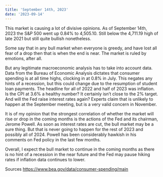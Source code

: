 ```yaml
---
title: 'September 14th, 2023'
date: '2023-09-14'
---
```


This market is causing a lot of divisive opinions. As of September 14th, 2023 the S&P 500 went up 0.84% to 4,505.10. Still below the 4,711.19 high of late 2021 but still quite bullish nonetheless.

Some say that in any bull market when everyone is greedy, and have lost all fear of a drop then that is when the end is near. The market is ruled by emotions, after all.

But any legitimate macroeconomic analysis has to take into account data. Data from the Bureau of Economic Analysis dictates that consumer spending is at all time highs, clocking in at 0.8% in July. This negates any hints of a recession, but this could change due to the resumption of student loan payments. The headline for all of 2022 and half of 2023 was inflation. Is the CPI at 3.6% a healthy number? It certainly isn’t close to the 2% target. And will the Fed raise interest rates again? Experts claim that is unlikely to happen at the September meeting, but is a very valid concern in November. 

It is of my opinion that the strongest correlation of whether the market will rise or drop in the coming months is the actions of the Fed and its chairman, Jerome Powell. As soon as interest rates are cut, the bull market may be a sure thing. But that is never going to happen for the rest of 2023 and possibly all of 2024. Powell has been considerably hawkish in his comments on Fed policy in the last few months.

Overall, I expect the bull market to continue in the coming months as there is no hint of a recession in the near future and the Fed may pause hiking rates if inflation data continues to lower.



Sources
https://www.bea.gov/data/consumer-spending/main

